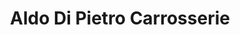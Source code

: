 ---
title: "Aldo Di Pietro Carrosserie"
url: /aigues-vives/aldo-di-pietro-carrosserie/
shop: Autowerkstatt
---